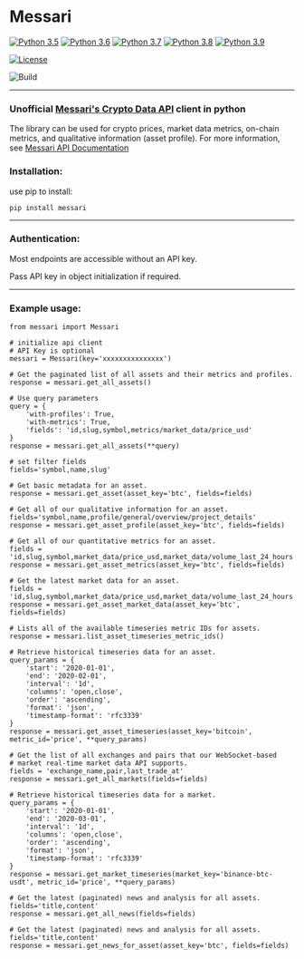 # Messari

[![Python 3.5](https://img.shields.io/badge/python-3.5-blue.svg)](https://www.python.org/downloads/release/python-350/)
[![Python 3.6](https://img.shields.io/badge/python-3.6-blue.svg)](https://www.python.org/downloads/release/python-360/)
[![Python 3.7](https://img.shields.io/badge/python-3.7-blue.svg)](https://www.python.org/downloads/release/python-370/)
[![Python 3.8](https://img.shields.io/badge/python-3.8-blue.svg)](https://www.python.org/downloads/release/python-380/)
[![Python 3.9](https://img.shields.io/badge/python-3.9-blue.svg)](https://www.python.org/downloads/release/python-390/)

[![License](https://img.shields.io/badge/License-Apache%202.0-blue.svg)](https://opensource.org/licenses/Apache-2.0)

![Build](https://github.com/itzmestar/Messari/workflows/Build/badge.svg)


-------

### Unofficial [Messari's Crypto Data API](https://messari.io/) client in python
The library can be used for crypto prices, market data metrics, on-chain metrics, and qualitative information (asset profile).
For more information, see [Messari API Documentation](https://messari.io/api/docs)

### Installation:
use pip to install:
``` 
pip install messari
```
-----------

### Authentication:

Most endpoints are accessible without an API key.

Pass API key in object initialization if required.

-----------

### Example usage:
```
from messari import Messari

# initialize api client
# API Key is optional
messari = Messari(key='xxxxxxxxxxxxxxx')

# Get the paginated list of all assets and their metrics and profiles.
response = messari.get_all_assets()

# Use query parameters
query = {
    'with-profiles': True,
    'with-metrics': True,
    'fields': 'id,slug,symbol,metrics/market_data/price_usd'
}
response = messari.get_all_assets(**query)

# set filter fields
fields='symbol,name,slug'

# Get basic metadata for an asset.
response = messari.get_asset(asset_key='btc', fields=fields)

# Get all of our qualitative information for an asset.
fields='symbol,name,profile/general/overview/project_details'
response = messari.get_asset_profile(asset_key='btc', fields=fields)

# Get all of our quantitative metrics for an asset.
fields = 'id,slug,symbol,market_data/price_usd,market_data/volume_last_24_hours'
response = messari.get_asset_metrics(asset_key='btc', fields=fields)

# Get the latest market data for an asset.
fields = 'id,slug,symbol,market_data/price_usd,market_data/volume_last_24_hours'
response = messari.get_asset_market_data(asset_key='btc', fields=fields)

# Lists all of the available timeseries metric IDs for assets.
response = messari.list_asset_timeseries_metric_ids()

# Retrieve historical timeseries data for an asset.
query_params = {
    'start': '2020-01-01',
    'end': '2020-02-01',
    'interval': '1d',
    'columns': 'open,close',
    'order': 'ascending',
    'format': 'json',
    'timestamp-format': 'rfc3339'
}
response = messari.get_asset_timeseries(asset_key='bitcoin', metric_id='price', **query_params)

# Get the list of all exchanges and pairs that our WebSocket-based
# market real-time market data API supports.
fields = 'exchange_name,pair,last_trade_at'
response = messari.get_all_markets(fields=fields)

# Retrieve historical timeseries data for a market.
query_params = {
    'start': '2020-01-01',
    'end': '2020-03-01',
    'interval': '1d',
    'columns': 'open,close',
    'order': 'ascending',
    'format': 'json',
    'timestamp-format': 'rfc3339'
}
response = messari.get_market_timeseries(market_key='binance-btc-usdt', metric_id='price', **query_params)

# Get the latest (paginated) news and analysis for all assets.
fields='title,content'
response = messari.get_all_news(fields=fields)

# Get the latest (paginated) news and analysis for all assets.
fields='title,content'
response = messari.get_news_for_asset(asset_key='btc', fields=fields)
```
